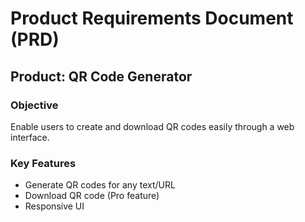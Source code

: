 # Product Requirements Document (PRD)

## Product: QR Code Generator

### Objective
Enable users to create and download QR codes easily through a web interface.

### Key Features
- Generate QR codes for any text/URL
- Download QR code (Pro feature)
- Responsive UI
